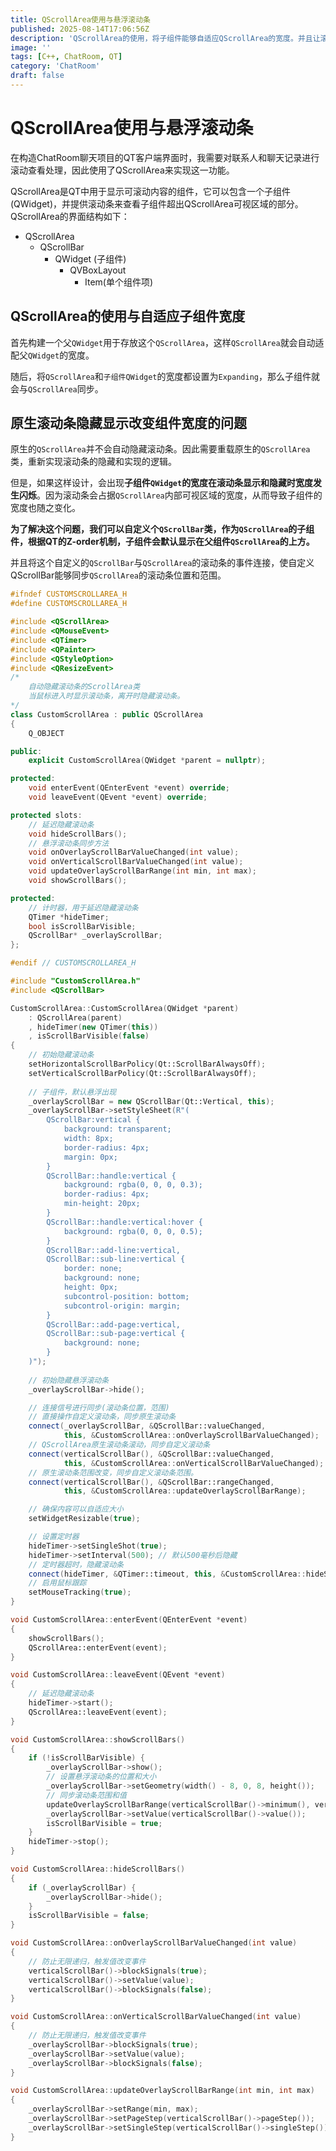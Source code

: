 ```yaml
---
title: QScrollArea使用与悬浮滚动条
published: 2025-08-14T17:06:56Z
description: 'QScrollArea的使用，将子组件能够自适应QScrollArea的宽度。并且让滚动条需要时悬浮显示，避免原生滚动条影响子组件的宽度，导致组件宽度闪烁。'
image: ''
tags: [C++, ChatRoom, QT]
category: 'ChatRoom'
draft: false
---
```


# QScrollArea使用与悬浮滚动条

在构造ChatRoom聊天项目的QT客户端界面时，我需要对联系人和聊天记录进行滚动查看处理，因此使用了QScrollArea来实现这一功能。  

QScrollArea是QT中用于显示可滚动内容的组件，它可以包含一个子组件(QWidget)，并提供滚动条来查看子组件超出QScrollArea可视区域的部分。QScrollArea的界面结构如下：
+ QScrollArea
  + QScrollBar 
    + QWidget (子组件)
      + QVBoxLayout
        + Item(单个组件项)

## QScrollArea的使用与自适应子组件宽度

首先构建一个父`QWidget`用于存放这个`QScrollArea`，这样`QScrollArea`就会自动适配父`QWidget`的宽度。

随后，将`QScrollArea`和`子组件QWidget`的宽度都设置为`Expanding`，那么子组件就会与`QScrollArea`同步。

## 原生滚动条隐藏显示改变组件宽度的问题

原生的`QScrollArea`并不会自动隐藏滚动条。因此需要重载原生的`QScrollArea`类，重新实现滚动条的隐藏和实现的逻辑。

但是，如果这样设计，会出现**子组件`QWidget`的宽度在滚动条显示和隐藏时宽度发生闪烁**。因为滚动条会占据`QScrollArea`内部可视区域的宽度，从而导致子组件的宽度也随之变化。

**为了解决这个问题，我们可以自定义个`QScrollBar`类，作为`QScrollArea`的子组件，根据QT的Z-order机制，子组件会默认显示在父组件`QScrollArea`的上方。**

并且将这个自定义的`QScrollBar`与`QScrollArea`的滚动条的事件连接，使自定义QScrollBar能够同步`QScrollArea`的滚动条位置和范围。

```cpp
#ifndef CUSTOMSCROLLAREA_H
#define CUSTOMSCROLLAREA_H

#include <QScrollArea>
#include <QMouseEvent>
#include <QTimer>
#include <QPainter>
#include <QStyleOption>
#include <QResizeEvent>
/*
    自动隐藏滚动条的ScrollArea类
    当鼠标进入时显示滚动条，离开时隐藏滚动条。
*/
class CustomScrollArea : public QScrollArea
{
    Q_OBJECT

public:
    explicit CustomScrollArea(QWidget *parent = nullptr);

protected:
    void enterEvent(QEnterEvent *event) override;
    void leaveEvent(QEvent *event) override;

protected slots:
    // 延迟隐藏滚动条
    void hideScrollBars();
    // 悬浮滚动条同步方法
    void onOverlayScrollBarValueChanged(int value);
    void onVerticalScrollBarValueChanged(int value);
    void updateOverlayScrollBarRange(int min, int max);
    void showScrollBars();

protected:
    // 计时器，用于延迟隐藏滚动条
    QTimer *hideTimer;
    bool isScrollBarVisible;
    QScrollBar* _overlayScrollBar;
};

#endif // CUSTOMSCROLLAREA_H
```

```cpp
#include "CustomScrollArea.h"
#include <QScrollBar>

CustomScrollArea::CustomScrollArea(QWidget *parent)
    : QScrollArea(parent)
    , hideTimer(new QTimer(this))
    , isScrollBarVisible(false)
{
    // 初始隐藏滚动条
    setHorizontalScrollBarPolicy(Qt::ScrollBarAlwaysOff);
    setVerticalScrollBarPolicy(Qt::ScrollBarAlwaysOff);
    
    // 子组件，默认悬浮出现
    _overlayScrollBar = new QScrollBar(Qt::Vertical, this);
    _overlayScrollBar->setStyleSheet(R"(
        QScrollBar:vertical {
            background: transparent;
            width: 8px;
            border-radius: 4px;
            margin: 0px;
        }
        QScrollBar::handle:vertical {
            background: rgba(0, 0, 0, 0.3);
            border-radius: 4px;
            min-height: 20px;
        }
        QScrollBar::handle:vertical:hover {
            background: rgba(0, 0, 0, 0.5);
        }
        QScrollBar::add-line:vertical,
        QScrollBar::sub-line:vertical {
            border: none;
            background: none;
            height: 0px;
            subcontrol-position: bottom;
            subcontrol-origin: margin;
        }
        QScrollBar::add-page:vertical,
        QScrollBar::sub-page:vertical {
            background: none;
        }
    )");
    
    // 初始隐藏悬浮滚动条
    _overlayScrollBar->hide();

    // 连接信号进行同步(滚动条位置，范围)
    // 直接操作自定义滚动条，同步原生滚动条
    connect(_overlayScrollBar, &QScrollBar::valueChanged,
            this, &CustomScrollArea::onOverlayScrollBarValueChanged);
    // QScrollArea原生滚动条滚动，同步自定义滚动条
    connect(verticalScrollBar(), &QScrollBar::valueChanged,
            this, &CustomScrollArea::onVerticalScrollBarValueChanged);
    // 原生滚动条范围改变，同步自定义滚动条范围。
    connect(verticalScrollBar(), &QScrollBar::rangeChanged,
            this, &CustomScrollArea::updateOverlayScrollBarRange);

    // 确保内容可以自适应大小
    setWidgetResizable(true);

    // 设置定时器
    hideTimer->setSingleShot(true);
    hideTimer->setInterval(500); // 默认500毫秒后隐藏
    // 定时器超时，隐藏滚动条
    connect(hideTimer, &QTimer::timeout, this, &CustomScrollArea::hideScrollBars);
    // 启用鼠标跟踪
    setMouseTracking(true);
}

void CustomScrollArea::enterEvent(QEnterEvent *event)
{
    showScrollBars();
    QScrollArea::enterEvent(event);
}

void CustomScrollArea::leaveEvent(QEvent *event)
{
    // 延迟隐藏滚动条
    hideTimer->start();
    QScrollArea::leaveEvent(event);
}

void CustomScrollArea::showScrollBars()
{
    if (!isScrollBarVisible) {
        _overlayScrollBar->show();
        // 设置悬浮滚动条的位置和大小
        _overlayScrollBar->setGeometry(width() - 8, 0, 8, height());
        // 同步滚动条范围和值
        updateOverlayScrollBarRange(verticalScrollBar()->minimum(), verticalScrollBar()->maximum());
        _overlayScrollBar->setValue(verticalScrollBar()->value());
        isScrollBarVisible = true;
    }
    hideTimer->stop();
}

void CustomScrollArea::hideScrollBars()
{
    if (_overlayScrollBar) {
        _overlayScrollBar->hide();
    }
    isScrollBarVisible = false;
}

void CustomScrollArea::onOverlayScrollBarValueChanged(int value)
{
    // 防止无限递归，触发值改变事件
    verticalScrollBar()->blockSignals(true);
    verticalScrollBar()->setValue(value);
    verticalScrollBar()->blockSignals(false);
}

void CustomScrollArea::onVerticalScrollBarValueChanged(int value)
{
    // 防止无限递归，触发值改变事件
    _overlayScrollBar->blockSignals(true);
    _overlayScrollBar->setValue(value);
    _overlayScrollBar->blockSignals(false);
}

void CustomScrollArea::updateOverlayScrollBarRange(int min, int max)
{
    _overlayScrollBar->setRange(min, max);
    _overlayScrollBar->setPageStep(verticalScrollBar()->pageStep());
    _overlayScrollBar->setSingleStep(verticalScrollBar()->singleStep());
}
```